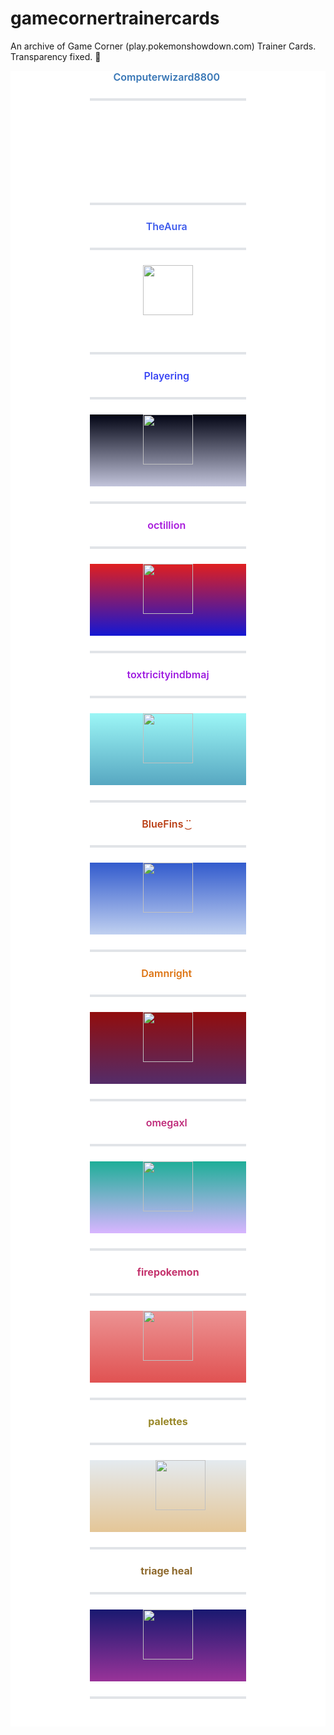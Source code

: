 # gamecornertrainercards

An archive of Game Corner (play.pokemonshowdown.com) Trainer Cards. Transparency fixed. 🍔

<body><center style="color: rgb(36, 41, 46); font-family: -apple-system, BlinkMacSystemFont, &quot;Segoe UI&quot;, Helvetica, Arial, sans-serif, &quot;Apple Color Emoji&quot;, &quot;Segoe UI Emoji&quot;, &quot;Segoe UI Symbol&quot;; font-size: 16px; background-color: rgb(255, 255, 255); box-sizing: border-box;"><span class="infobox" style="box-sizing: border-box; display: inline-block; width: 250px;"><center style="box-sizing: border-box;"><span style="box-sizing: border-box; font-weight: 600;"><span style="box-sizing: border-box; color: rgb(54, 117, 181);">Computerwizard8800</span></span>&nbsp;<hr style="box-sizing: content-box; height: 0.25em; margin: 24px 0px; background: rgb(225, 228, 232); border: 0px; padding: 0px;"><span style="box-sizing: border-box; display: block; height: 115px;"><span style="box-sizing: border-box; display: inline-block; height: 30px; width: 40px; background: url(&quot;https://play.pokemonshowdown.com/sprites/pokemonicons-sheet.png?v16&quot;) -360px -480px no-repeat scroll transparent;"></span>&nbsp;<br style="box-sizing: border-box;"><span style="box-sizing: border-box; display: inline-block; height: 30px; width: 40px;"></span></span><hr style="box-sizing: content-box; height: 0.25em; margin: 24px 0px; background: rgb(225, 228, 232); border: 0px; padding: 0px;"></center></span></center><center style="color: rgb(36, 41, 46); font-family: -apple-system, BlinkMacSystemFont, &quot;Segoe UI&quot;, Helvetica, Arial, sans-serif, &quot;Apple Color Emoji&quot;, &quot;Segoe UI Emoji&quot;, &quot;Segoe UI Symbol&quot;; font-size: 16px; background-color: rgb(255, 255, 255); box-sizing: border-box;"><span class="infobox" style="box-sizing: border-box; display: inline-block; width: 250px;"><center style="box-sizing: border-box;"><span style="box-sizing: border-box; font-weight: 600;"><span style="box-sizing: border-box; color: rgb(62, 91, 236);">TheAura</span></span>&nbsp;<hr style="box-sizing: content-box; height: 0.25em; margin: 24px 0px; background: rgb(225, 228, 232); border: 0px; padding: 0px;"><span style="box-sizing: border-box; display: block; height: 115px;"><span style="box-sizing: border-box; display: inline-block; height: 30px; width: 40px;"></span><img src="https://play.pokemonshowdown.com/sprites/trainers/allister-masters.png" width="80px" height="80px" style="box-sizing: content-box; border-style: none; max-width: 100%; background-color: transparent;"><span style="box-sizing: border-box; display: inline-block; height: 30px; width: 40px;"></span><br style="box-sizing: border-box;"><span style="box-sizing: border-box; display: inline-block; height: 30px; width: 40px; background: url(&quot;https://play.pokemonshowdown.com/sprites/pokemonicons-sheet.png?v16&quot;) -80px -1770px no-repeat scroll transparent;"></span><span style="box-sizing: border-box; display: inline-block; height: 30px; width: 40px; background: url(&quot;https://play.pokemonshowdown.com/sprites/pokemonicons-sheet.png?v16&quot;) -120px -1770px no-repeat scroll transparent;"></span><span style="box-sizing: border-box; display: inline-block; height: 30px; width: 40px; background: url(&quot;https://play.pokemonshowdown.com/sprites/pokemonicons-sheet.png?v16&quot;) -40px -1770px no-repeat scroll transparent;"></span><span style="box-sizing: border-box; display: inline-block; height: 30px; width: 40px; background: url(&quot;https://play.pokemonshowdown.com/sprites/pokemonicons-sheet.png?v16&quot;) -40px -1770px no-repeat scroll transparent;"></span><span style="box-sizing: border-box; display: inline-block; height: 30px; width: 40px; background: url(&quot;https://play.pokemonshowdown.com/sprites/pokemonicons-sheet.png?v16&quot;) -120px -1770px no-repeat scroll transparent;"></span><span style="box-sizing: border-box; display: inline-block; height: 30px; width: 40px; background: url(&quot;https://play.pokemonshowdown.com/sprites/pokemonicons-sheet.png?v16&quot;) -80px -1770px no-repeat scroll transparent;"></span></span><hr style="box-sizing: content-box; height: 0.25em; margin: 24px 0px; background: rgb(225, 228, 232); border: 0px; padding: 0px;"></center></span></center><center style="color: rgb(36, 41, 46); font-family: -apple-system, BlinkMacSystemFont, &quot;Segoe UI&quot;, Helvetica, Arial, sans-serif, &quot;Apple Color Emoji&quot;, &quot;Segoe UI Emoji&quot;, &quot;Segoe UI Symbol&quot;; font-size: 16px; background-color: rgb(255, 255, 255); box-sizing: border-box;"><span class="infobox" style="box-sizing: border-box; display: inline-block; width: 250px;"><center style="box-sizing: border-box;"><span style="box-sizing: border-box; font-weight: 600;"><span style="box-sizing: border-box; color: rgb(58, 70, 244);">Playering</span></span>&nbsp;<hr style="box-sizing: content-box; height: 0.25em; margin: 24px 0px; background: rgb(225, 228, 232); border: 0px; padding: 0px;"><span style="box-sizing: border-box; display: block; height: 115px; background: linear-gradient(rgb(1, 3, 19), rgb(194, 196, 219));"><span style="box-sizing: border-box; display: inline-block; height: 30px; width: 40px;"></span><img src="https://play.pokemonshowdown.com/sprites/trainers/ingo-hisui.png" width="80px" height="80px" style="box-sizing: content-box; border-style: none; max-width: 100%; background-color: transparent;"><span style="box-sizing: border-box; display: inline-block; height: 30px; width: 40px;"></span><br style="box-sizing: border-box;"><span style="box-sizing: border-box; display: inline-block; height: 30px; width: 40px; background: url(&quot;https://play.pokemonshowdown.com/sprites/pokemonicons-sheet.png?v16&quot;) -80px -2010px no-repeat scroll transparent;"></span><span style="box-sizing: border-box; display: inline-block; height: 30px; width: 40px; background: url(&quot;https://play.pokemonshowdown.com/sprites/pokemonicons-sheet.png?v16&quot;) -200px -2010px no-repeat scroll transparent;"></span><span style="box-sizing: border-box; display: inline-block; height: 30px; width: 40px; background: url(&quot;https://play.pokemonshowdown.com/sprites/pokemonicons-sheet.png?v16&quot;) -400px -1980px no-repeat scroll transparent;"></span><span style="box-sizing: border-box; display: inline-block; height: 30px; width: 40px; background: url(&quot;https://play.pokemonshowdown.com/sprites/pokemonicons-sheet.png?v16&quot;) -360px -1680px no-repeat scroll transparent;"></span><span style="box-sizing: border-box; display: inline-block; height: 30px; width: 40px; background: url(&quot;https://play.pokemonshowdown.com/sprites/pokemonicons-sheet.png?v16&quot;) -200px -3330px no-repeat scroll transparent;"></span><span style="box-sizing: border-box; display: inline-block; height: 30px; width: 40px; background: url(&quot;https://play.pokemonshowdown.com/sprites/pokemonicons-sheet.png?v16&quot;) -160px -3300px no-repeat scroll transparent;"></span></span><hr style="box-sizing: content-box; height: 0.25em; margin: 24px 0px; background: rgb(225, 228, 232); border: 0px; padding: 0px;"></center></span></center><center style="color: rgb(36, 41, 46); font-family: -apple-system, BlinkMacSystemFont, &quot;Segoe UI&quot;, Helvetica, Arial, sans-serif, &quot;Apple Color Emoji&quot;, &quot;Segoe UI Emoji&quot;, &quot;Segoe UI Symbol&quot;; font-size: 16px; background-color: rgb(255, 255, 255); box-sizing: border-box;"><span class="infobox" style="box-sizing: border-box; display: inline-block; width: 250px;"><center style="box-sizing: border-box;"><span style="box-sizing: border-box; font-weight: 600;"><span style="box-sizing: border-box; color: rgb(168, 27, 220);">octillion</span></span>&nbsp;<hr style="box-sizing: content-box; height: 0.25em; margin: 24px 0px; background: rgb(225, 228, 232); border: 0px; padding: 0px;"><span style="box-sizing: border-box; display: block; height: 115px; background: linear-gradient(rgb(224, 31, 31), rgb(20, 23, 211));"><span style="box-sizing: border-box; display: inline-block; height: 30px; width: 40px;"></span><img src="https://play.pokemonshowdown.com/sprites/trainers/iono.png" width="80px" height="80px" style="box-sizing: content-box; border-style: none; max-width: 100%; background-color: transparent;"><span style="box-sizing: border-box; display: inline-block; height: 30px; width: 40px;"></span><br style="box-sizing: border-box;"><span style="box-sizing: border-box; display: inline-block; height: 30px; width: 40px; background: url(&quot;https://play.pokemonshowdown.com/sprites/pokemonicons-sheet.png?v16&quot;) -320px -540px no-repeat scroll transparent;"></span><span style="box-sizing: border-box; display: inline-block; height: 30px; width: 40px; background: url(&quot;https://play.pokemonshowdown.com/sprites/pokemonicons-sheet.png?v16&quot;) -440px -1950px no-repeat scroll transparent;"></span><span style="box-sizing: border-box; display: inline-block; height: 30px; width: 40px; background: url(&quot;https://play.pokemonshowdown.com/sprites/pokemonicons-sheet.png?v16&quot;) -160px -2490px no-repeat scroll transparent;"></span><span style="box-sizing: border-box; display: inline-block; height: 30px; width: 40px; background: url(&quot;https://play.pokemonshowdown.com/sprites/pokemonicons-sheet.png?v16&quot;) -160px -3480px no-repeat scroll transparent;"></span><span style="box-sizing: border-box; display: inline-block; height: 30px; width: 40px; background: url(&quot;https://play.pokemonshowdown.com/sprites/pokemonicons-sheet.png?v16&quot;) 0px -2940px no-repeat scroll transparent;"></span><span style="box-sizing: border-box; display: inline-block; height: 30px; width: 40px; background: url(&quot;https://play.pokemonshowdown.com/sprites/pokemonicons-sheet.png?v16&quot;) -40px -2010px no-repeat scroll transparent;"></span></span><hr style="box-sizing: content-box; height: 0.25em; margin: 24px 0px; background: rgb(225, 228, 232); border: 0px; padding: 0px;"></center></span></center><center style="color: rgb(36, 41, 46); font-family: -apple-system, BlinkMacSystemFont, &quot;Segoe UI&quot;, Helvetica, Arial, sans-serif, &quot;Apple Color Emoji&quot;, &quot;Segoe UI Emoji&quot;, &quot;Segoe UI Symbol&quot;; font-size: 16px; background-color: rgb(255, 255, 255); box-sizing: border-box;"><span class="infobox" style="box-sizing: border-box; display: inline-block; width: 250px;"><center style="box-sizing: border-box;"><span style="box-sizing: border-box; font-weight: 600;"><span style="box-sizing: border-box; color: rgb(158, 28, 224);">toxtricityindbmaj</span></span><hr style="box-sizing: content-box; height: 0.25em; margin: 24px 0px; background: rgb(225, 228, 232); border: 0px; padding: 0px;"><span style="box-sizing: border-box; display: block; height: 115px; background: linear-gradient(rgb(156, 246, 246), rgb(87, 167, 193));"><span style="box-sizing: border-box; display: inline-block; height: 30px; width: 40px;"></span><img src="https://play.pokemonshowdown.com/sprites/trainers/hilda-masters3.png" width="80px" height="80px" style="box-sizing: content-box; border-style: none; max-width: 100%; background-color: transparent;"><span style="box-sizing: border-box; display: inline-block; height: 30px; width: 40px;"></span><br style="box-sizing: border-box;"><span style="box-sizing: border-box; display: inline-block; height: 30px; width: 40px; background: url(&quot;https://play.pokemonshowdown.com/sprites/pokemonicons-sheet.png?v16&quot;) -40px -3300px no-repeat scroll transparent;"></span><span style="box-sizing: border-box; display: inline-block; height: 30px; width: 40px; background: url(&quot;https://play.pokemonshowdown.com/sprites/pokemonicons-sheet.png?v16&quot;) -200px -3390px no-repeat scroll transparent;"></span><span style="box-sizing: border-box; display: inline-block; height: 30px; width: 40px; background: url(&quot;https://play.pokemonshowdown.com/sprites/pokemonicons-sheet.png?v16&quot;) -240px -3390px no-repeat scroll transparent;"></span><span style="box-sizing: border-box; display: inline-block; height: 30px; width: 40px; background: url(&quot;https://play.pokemonshowdown.com/sprites/pokemonicons-sheet.png?v16&quot;) -80px -3300px no-repeat scroll transparent;"></span><span style="box-sizing: border-box; display: inline-block; height: 30px; width: 40px; background: url(&quot;https://play.pokemonshowdown.com/sprites/pokemonicons-sheet.png?v16&quot;) -160px -3390px no-repeat scroll transparent;"></span></span><hr style="box-sizing: content-box; height: 0.25em; margin: 24px 0px; background: rgb(225, 228, 232); border: 0px; padding: 0px;"></center></span></center><center style="color: rgb(36, 41, 46); font-family: -apple-system, BlinkMacSystemFont, &quot;Segoe UI&quot;, Helvetica, Arial, sans-serif, &quot;Apple Color Emoji&quot;, &quot;Segoe UI Emoji&quot;, &quot;Segoe UI Symbol&quot;; font-size: 16px; background-color: rgb(255, 255, 255); box-sizing: border-box;"><span class="infobox" style="box-sizing: border-box; display: inline-block; width: 250px;"><center style="box-sizing: border-box;"><span style="box-sizing: border-box; font-weight: 600;"><span style="box-sizing: border-box; color: rgb(185, 61, 19);">BlueFins ˙͜˙</span></span>&nbsp;<hr style="box-sizing: content-box; height: 0.25em; margin: 24px 0px; background: rgb(225, 228, 232); border: 0px; padding: 0px;"><span style="box-sizing: border-box; display: block; height: 115px; background: linear-gradient(rgb(50, 91, 205), rgb(192, 208, 240));"><span style="box-sizing: border-box; display: inline-block; height: 30px; width: 40px;"></span><img src="https://play.pokemonshowdown.com/sprites/trainers/freediver.png" width="80px" height="80px" style="box-sizing: content-box; border-style: none; max-width: 100%; background-color: transparent;"><span style="box-sizing: border-box; display: inline-block; height: 30px; width: 40px;"></span><br style="box-sizing: border-box;"><span style="box-sizing: border-box; display: inline-block; height: 30px; width: 40px; background: url(&quot;https://play.pokemonshowdown.com/sprites/pokemonicons-sheet.png?v16&quot;) -120px -420px no-repeat scroll transparent;"></span><span style="box-sizing: border-box; display: inline-block; height: 30px; width: 40px; background: url(&quot;https://play.pokemonshowdown.com/sprites/pokemonicons-sheet.png?v16&quot;) -80px -420px no-repeat scroll transparent;"></span><span style="box-sizing: border-box; display: inline-block; height: 30px; width: 40px; background: url(&quot;https://play.pokemonshowdown.com/sprites/pokemonicons-sheet.png?v16&quot;) -240px -900px no-repeat scroll transparent;"></span><span style="box-sizing: border-box; display: inline-block; height: 30px; width: 40px; background: url(&quot;https://play.pokemonshowdown.com/sprites/pokemonicons-sheet.png?v16&quot;) -200px -2430px no-repeat scroll transparent;"></span><span style="box-sizing: border-box; display: inline-block; height: 30px; width: 40px; background: url(&quot;https://play.pokemonshowdown.com/sprites/pokemonicons-sheet.png?v16&quot;) -160px -2430px no-repeat scroll transparent;"></span><span style="box-sizing: border-box; display: inline-block; height: 30px; width: 40px; background: url(&quot;https://play.pokemonshowdown.com/sprites/pokemonicons-sheet.png?v16&quot;) -320px -900px no-repeat scroll transparent;"></span></span><hr style="box-sizing: content-box; height: 0.25em; margin: 24px 0px; background: rgb(225, 228, 232); border: 0px; padding: 0px;"></center></span></center><center style="color: rgb(36, 41, 46); font-family: -apple-system, BlinkMacSystemFont, &quot;Segoe UI&quot;, Helvetica, Arial, sans-serif, &quot;Apple Color Emoji&quot;, &quot;Segoe UI Emoji&quot;, &quot;Segoe UI Symbol&quot;; font-size: 16px; background-color: rgb(255, 255, 255); box-sizing: border-box;"><span class="infobox" style="box-sizing: border-box; display: inline-block; width: 250px;"><center style="box-sizing: border-box;"><span style="box-sizing: border-box; font-weight: 600;"><span style="box-sizing: border-box; color: rgb(221, 115, 17);">Damnright</span></span>&nbsp;<hr style="box-sizing: content-box; height: 0.25em; margin: 24px 0px; background: rgb(225, 228, 232); border: 0px; padding: 0px;"><span style="box-sizing: border-box; display: block; height: 115px; background: linear-gradient(rgb(145, 13, 13), rgb(84, 44, 105));"><span style="box-sizing: border-box; display: inline-block; height: 30px; width: 40px;"></span><img src="https://play.pokemonshowdown.com/sprites/trainers/mai.png" width="80px" height="80px" style="box-sizing: content-box; border-style: none; max-width: 100%; background-color: transparent;"><span style="box-sizing: border-box; display: inline-block; height: 30px; width: 40px;"></span><br style="box-sizing: border-box;"><span style="box-sizing: border-box; display: inline-block; height: 30px; width: 40px; background: url(&quot;https://play.pokemonshowdown.com/sprites/pokemonicons-sheet.png?v16&quot;) -400px -180px no-repeat scroll transparent;"></span><span style="box-sizing: border-box; display: inline-block; height: 30px; width: 40px; background: url(&quot;https://play.pokemonshowdown.com/sprites/pokemonicons-sheet.png?v16&quot;) -240px -1140px no-repeat scroll transparent;"></span><span style="box-sizing: border-box; display: inline-block; height: 30px; width: 40px; background: url(&quot;https://play.pokemonshowdown.com/sprites/pokemonicons-sheet.png?v16&quot;) -240px -1170px no-repeat scroll transparent;"></span><span style="box-sizing: border-box; display: inline-block; height: 30px; width: 40px; background: url(&quot;https://play.pokemonshowdown.com/sprites/pokemonicons-sheet.png?v16&quot;) -400px -1080px no-repeat scroll transparent;"></span><span style="box-sizing: border-box; display: inline-block; height: 30px; width: 40px; background: url(&quot;https://play.pokemonshowdown.com/sprites/pokemonicons-sheet.png?v16&quot;) -320px -600px no-repeat scroll transparent;"></span><span style="box-sizing: border-box; display: inline-block; height: 30px; width: 40px; background: url(&quot;https://play.pokemonshowdown.com/sprites/pokemonicons-sheet.png?v16&quot;) -200px -570px no-repeat scroll transparent;"></span></span><hr style="box-sizing: content-box; height: 0.25em; margin: 24px 0px; background: rgb(225, 228, 232); border: 0px; padding: 0px;"></center></span></center><center style="color: rgb(36, 41, 46); font-family: -apple-system, BlinkMacSystemFont, &quot;Segoe UI&quot;, Helvetica, Arial, sans-serif, &quot;Apple Color Emoji&quot;, &quot;Segoe UI Emoji&quot;, &quot;Segoe UI Symbol&quot;; font-size: 16px; background-color: rgb(255, 255, 255); box-sizing: border-box;"><span class="infobox" style="box-sizing: border-box; display: inline-block; width: 250px;"><center style="box-sizing: border-box;"><span style="box-sizing: border-box; font-weight: 600;"><span style="box-sizing: border-box; color: rgb(191, 43, 122);">omegaxl</span></span>&nbsp;<hr style="box-sizing: content-box; height: 0.25em; margin: 24px 0px; background: rgb(225, 228, 232); border: 0px; padding: 0px;"><span style="box-sizing: border-box; display: block; height: 115px; background: linear-gradient(rgb(30, 174, 152), rgb(216, 181, 255));"><span style="box-sizing: border-box; display: inline-block; height: 30px; width: 40px;"></span><img src="https://play.pokemonshowdown.com/sprites/trainers-custom/omegaxl.png" width="80px" height="80px" style="box-sizing: content-box; border-style: none; max-width: 100%; background-color: transparent;"><span style="box-sizing: border-box; display: inline-block; height: 30px; width: 40px;"></span><br style="box-sizing: border-box;"><span style="box-sizing: border-box; display: inline-block; height: 30px; width: 40px; background: url(&quot;https://play.pokemonshowdown.com/sprites/pokemonicons-sheet.png?v16&quot;) -240px -390px no-repeat scroll transparent;"></span><span style="box-sizing: border-box; display: inline-block; height: 30px; width: 40px; background: url(&quot;https://play.pokemonshowdown.com/sprites/pokemonicons-sheet.png?v16&quot;) 0px -660px no-repeat scroll transparent;"></span><span style="box-sizing: border-box; display: inline-block; height: 30px; width: 40px; background: url(&quot;https://play.pokemonshowdown.com/sprites/pokemonicons-sheet.png?v16&quot;) -240px -390px no-repeat scroll transparent;"></span><span style="box-sizing: border-box; display: inline-block; height: 30px; width: 40px; background: url(&quot;https://play.pokemonshowdown.com/sprites/pokemonicons-sheet.png?v16&quot;) 0px -660px no-repeat scroll transparent;"></span><span style="box-sizing: border-box; display: inline-block; height: 30px; width: 40px; background: url(&quot;https://play.pokemonshowdown.com/sprites/pokemonicons-sheet.png?v16&quot;) -240px -390px no-repeat scroll transparent;"></span><span style="box-sizing: border-box; display: inline-block; height: 30px; width: 40px; background: url(&quot;https://play.pokemonshowdown.com/sprites/pokemonicons-sheet.png?v16&quot;) -240px -3000px no-repeat scroll transparent;"></span></span><hr style="box-sizing: content-box; height: 0.25em; margin: 24px 0px; background: rgb(225, 228, 232); border: 0px; padding: 0px;"></center></span></center>

<center style="color: rgb(36, 41, 46); font-family: -apple-system, BlinkMacSystemFont, &quot;Segoe UI&quot;, Helvetica, Arial, sans-serif, &quot;Apple Color Emoji&quot;, &quot;Segoe UI Emoji&quot;, &quot;Segoe UI Symbol&quot;; font-size: 16px; background-color: rgb(255, 255, 255); box-sizing: border-box;"><span class="infobox" style="display: inline-block ; width: 250px"><center><span class="infobox" style="display: inline-block ; width: 250px"><b><strong style="color: #c4336d">firepokemon</strong></b><hr style="box-sizing: content-box; height: 0.25em; margin: 24px 0px; background: rgb(225, 228, 232); border: 0px; padding: 0px;"><span style="display: block; height: 115px; background-image: linear-gradient(rgb(236, 147, 147), rgb(224, 82, 82)); background-position: initial; background-size: initial; background-repeat: initial; background-attachment: initial; background-origin: initial; background-clip: initial;"><span style="display: inline-block; height: 30px; width: 40px; background-image: url(&quot;https://play.pokemonshowdown.com/sprites/pokemonicons-sheet.png?v16&quot;); background-position: -240px 0px; background-size: initial; background-repeat: no-repeat; background-attachment: scroll; background-origin: initial; background-clip: initial;"></span><img src="https://play.pokemonshowdown.com/sprites/trainers/veteran.png" style= "background-color: transparent;" width="80px" height="80px"><span style="display: inline-block; height: 30px; width: 40px; background-image: url(&quot;https://play.pokemonshowdown.com/sprites/pokemonicons-sheet.png?v16&quot;); background-position: -400px -600px; background-size: initial; background-repeat: no-repeat; background-attachment: scroll; background-origin: initial; background-clip: initial;"></span><br><span style="display: inline-block ; height: 30px ; width: 40px"></span></span><hr style="box-sizing: content-box; height: 0.25em; margin: 24px 0px; background: rgb(225, 228, 232); border: 0px; padding: 0px;"></span></center></span></center><center style="color: rgb(36, 41, 46); font-family: -apple-system, BlinkMacSystemFont, &quot;Segoe UI&quot;, Helvetica, Arial, sans-serif, &quot;Apple Color Emoji&quot;, &quot;Segoe UI Emoji&quot;, &quot;Segoe UI Symbol&quot;; font-size: 16px; background-color: rgb(255, 255, 255); box-sizing: border-box;"><span class="infobox" style="display: inline-block ; width: 250px"><center><b><strong style="color: #998829">palettes</strong></b></center><center><span class="infobox" style="display: inline-block ; width: 250px"><hr style="box-sizing: content-box; height: 0.25em; margin: 24px 0px; background: rgb(225, 228, 232); border: 0px; padding: 0px;"><span style="display: block; height: 115px; background-image: linear-gradient(rgb(228, 234, 239), rgb(228, 198, 151)); background-position: initial; background-size: initial; background-repeat: initial; background-attachment: initial; background-origin: initial; background-clip: initial;"><span style="display: inline-block; height: 30px; width: 40px; background-image: url(&quot;https://play.pokemonshowdown.com/sprites/pokemonicons-sheet.png?v16&quot;); background-position: -360px -2970px; background-size: initial; background-repeat: no-repeat; background-attachment: scroll; background-origin: initial; background-clip: initial;"></span><img src="https://play.pokemonshowdown.com/sprites/trainers/hayley.png" style= "background-color: transparent;" width="80px" height="80px"><br><span style="display: inline-block ; height: 30px ; width: 40px"></span></span><hr style="box-sizing: content-box; height: 0.25em; margin: 24px 0px; background: rgb(225, 228, 232); border: 0px; padding: 0px;"></span></center></span></center><center style="color: rgb(36, 41, 46); font-family: -apple-system, BlinkMacSystemFont, &quot;Segoe UI&quot;, Helvetica, Arial, sans-serif, &quot;Apple Color Emoji&quot;, &quot;Segoe UI Emoji&quot;, &quot;Segoe UI Symbol&quot;; font-size: 16px; background-color: rgb(255, 255, 255); box-sizing: border-box;"><span class="infobox" style="display: inline-block ; width: 250px"><center><span class="infobox" style="display: inline-block ; width: 250px"><b><strong style="color: #8e692d">triage heal</strong></b>&nbsp;<hr style="box-sizing: content-box; height: 0.25em; margin: 24px 0px; background: rgb(225, 228, 232); border: 0px; padding: 0px;"><span style="display: block ; height: 115px ; background: linear-gradient(#191970 , #993399)"><span style="display: inline-block ; height: 30px ; width: 40px"></span><img src="https://play.pokemonshowdown.com/sprites/trainers/turo.png" style= "background-color: transparent;" width="80px" height="80px"><span style="display: inline-block ; height: 30px ; width: 40px"></span><br><span style="display: inline-block ; height: 30px ; width: 40px ; background: transparent url(&quot;https://play.pokemonshowdown.com/sprites/pokemonicons-sheet.png?v16&quot;) no-repeat scroll -400px -2460px"></span><span style="display: inline-block ; height: 30px ; width: 40px ; background: transparent url(&quot;https://play.pokemonshowdown.com/sprites/pokemonicons-sheet.png?v16&quot;) no-repeat scroll -320px -2460px"></span><span style="display: inline-block ; height: 30px ; width: 40px ; background: transparent url(&quot;https://play.pokemonshowdown.com/sprites/pokemonicons-sheet.png?v16&quot;) no-repeat scroll -360px -2460px"></span><span style="display: inline-block ; height: 30px ; width: 40px ; background: transparent url(&quot;https://play.pokemonshowdown.com/sprites/pokemonicons-sheet.png?v16&quot;) no-repeat scroll -280px -2460px"></span><span style="display: inline-block ; height: 30px ; width: 40px ; background: transparent url(&quot;https://play.pokemonshowdown.com/sprites/pokemonicons-sheet.png?v16&quot;) no-repeat scroll -440px -2460px"></span><span style="display: inline-block ; height: 30px ; width: 40px ; background: transparent url(&quot;https://play.pokemonshowdown.com/sprites/pokemonicons-sheet.png?v16&quot;) no-repeat scroll -400px -2490px"></span></span><hr style="box-sizing: content-box; height: 0.25em; margin: 24px 0px; background: rgb(225, 228, 232); border: 0px; padding: 0px;"><br></span></center></span></center></body>
